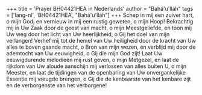 +++
title = 'Prayer BH04421HEA in Nederlands'
author = "Bahá'u'lláh"
tags = ['lang-nl', 'BH04421HEA', "Bahá'u'lláh"]
+++
Schep in mij een zuiver hart, o mijn God, en vernieuw in mij een rustig geweten, o mijn Hoop! Bekrachtig mij in Uw Zaak door de geest van macht, o mijn Meestgeliefde, en toon mij Uw weg door het licht van Uw heerlijkheid, o Gij het doel van mijn verlangen! Verhef mij tot de hemel van Uw heiligheid door de kracht van Uw alles te boven gaande macht, o Bron van mijn wezen, en verblijd mij door de ademtocht van Uw eeuwigheid, o Gij die mijn God zijt! Laat Uw eeuwigdurende melodieën mij rust geven, o mijn Metgezel, en laat de rijkdom van Uw aloude aanschijn mij verlossen van alles buiten U, o mijn Meester, en laat de tijdingen van de openbaring van Uw onvergankelijke Essentie mij vreugde brengen, o Gij die de kenbaarste van het kenbare zijt en de verborgenste van het verborgene!
